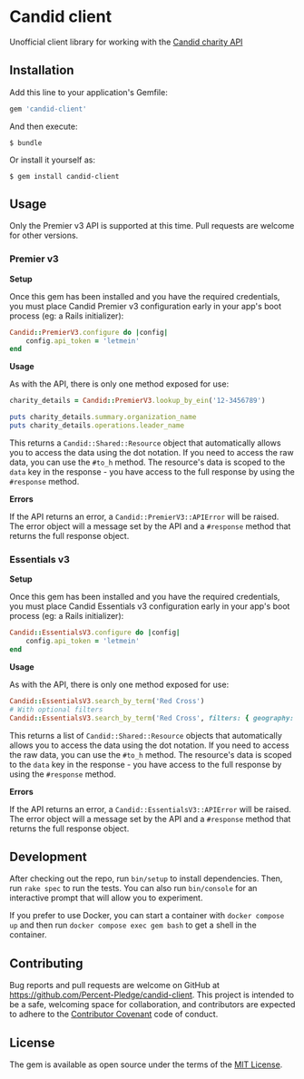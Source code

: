 # Candid client

Unofficial client library for working with the [Candid charity API](https://developer.candid.org)

## Installation

Add this line to your application's Gemfile:

```ruby
gem 'candid-client'
```

And then execute:

    $ bundle

Or install it yourself as:

    $ gem install candid-client

## Usage

Only the Premier v3 API is supported at this time. Pull requests are welcome for other versions.

### Premier v3

**Setup**

Once this gem has been installed and you have the required credentials, you must place Candid Premier v3 configuration early in your app's boot process (eg: a Rails initializer):

```ruby
Candid::PremierV3.configure do |config|
    config.api_token = 'letmein'
end
```

**Usage**

As with the API, there is only one method exposed for use:

```ruby
charity_details = Candid::PremierV3.lookup_by_ein('12-3456789')

puts charity_details.summary.organization_name
puts charity_details.operations.leader_name
```

This returns a `Candid::Shared::Resource` object that automatically allows you to access the data using the dot notation. If you need to access the raw data, you can use the `#to_h` method. The resource's data is scoped to the `data` key in the response - you have access to the full response by using the `#response` method.

**Errors**

If the API returns an error, a `Candid::PremierV3::APIError` will be raised. The error object will a message set by the API and a `#response` method that returns the full response object.

### Essentials v3

**Setup**

Once this gem has been installed and you have the required credentials, you must place Candid Essentials v3 configuration early in your app's boot process (eg: a Rails initializer):

```ruby
Candid::EssentialsV3.configure do |config|
    config.api_token = 'letmein'
end
```

**Usage**

As with the API, there is only one method exposed for use:

```ruby
Candid::EssentialsV3.search_by_term('Red Cross')
# With optional filters
Candid::EssentialsV3.search_by_term('Red Cross', filters: { geography: { state: ['CA', 'NY'] } })
```

This returns a list of `Candid::Shared::Resource` objects that automatically allows you to access the data using the dot notation. If you need to access the raw data, you can use the `#to_h` method. The resource's data is scoped to the `data` key in the response - you have access to the full response by using the `#response` method.

**Errors**

If the API returns an error, a `Candid::EssentialsV3::APIError` will be raised. The error object will a message set by the API and a `#response` method that returns the full response object.

## Development

After checking out the repo, run `bin/setup` to install dependencies. Then, run `rake spec` to run the tests. You can also run `bin/console` for an interactive prompt that will allow you to experiment.

If you prefer to use Docker, you can start a container with `docker compose up` and then run `docker compose exec gem bash` to get a shell in the container.

## Contributing

Bug reports and pull requests are welcome on GitHub at https://github.com/Percent-Pledge/candid-client. This project is intended to be a safe, welcoming space for collaboration, and contributors are expected to adhere to the [Contributor Covenant](http://contributor-covenant.org) code of conduct.

## License

The gem is available as open source under the terms of the [MIT License](https://opensource.org/licenses/MIT).
